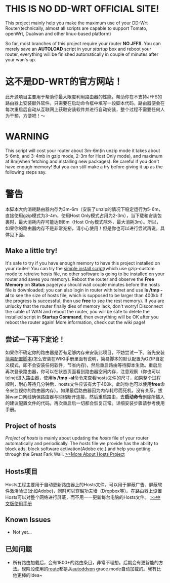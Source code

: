 # THIS IS NO DD-WRT OFFICIAL SITE! #

This project mainly help you make the maximum use of your DD-Wrt Router(technically, almost all scripts are capable to support Tomato, openWrt, Dualwan and other linux-based platform)

So far, most branches of this project require your router **NO JFFS**.  You can merely save an **AUTOLOAD** script in your _startup_ box and reboot your router, everything will be finished automatically in couple of minutes after your wan's up.

# 这不是DD-WRT的官方网站！ #
此开源项目主要用于帮助你最大限度利用路由器的性能，帮助你在不支持JFFS的路由器上安装额外软件。只需要在启动命令框中填写一段脚本代码，路由器便会在每次重启后自动从互联网上获取安装软件并进行自动安装，整个过程不需要任何人为干预，方便吧！～

# WARNING #
This script will cost your router about 3m-6m(in unzip mode it takes about 5-6mb, and 3-4mb in gzip mode, 2-3m for Host Only mode), and maximum at 8m(when fetching and installing new packages).  Be careful if you don't have enough memory!  But you can still make a try before giving it up as the following steps say.

# 警告 #
本脚本大约消耗路由器内存为3m-6m（安装了unzip的情况下稳定运行为5-6m，直接使用gzip模式为3-4m，使用Host Only模式占用为2-3m），当下载和安装包裹时，最大消耗内存可能达到8m（Host Only模式除外，最大消耗3m）。所以，如果你的路由器内存不是非常充裕，请小心使用！但是你也可以进行尝试再说，具体见下面。

## Make a little try! ##
It's safe to try if you have enough memory to have this project installed on your router!  You can try the [simple install script](https://ddwrt.googlecode.com/svn/trunk/demo/starter-simple.sh)(which use gzip-custom mode to retreive hosts file, no other software is going to be installed on your router and saves you memory). Reboot the router and observe the **Free Memory** on **Status** page(you should wait couple minutes before the hosts file is downloaded; you can also login in router with telnet and use **ls /tmp -al** to see the size of hosts file, which is supposed to be larger than 400kb if the progress is successful, then use **free** to see the rest memory). If you are unlucky that the router finally dies of memory lack, don't worry!  Disconnect the cable of WAN and reboot the router, you will be safe to delete the installed script in **Startup Command**, then everything will be OK after you reboot the router again!  More information, check out the wiki page!

## 尝试一下再下定论！ ##
如果你不确定你的路由器是否有足够内存来安装此项目，不妨尝试一下。首先安装[简易配置脚本](https://ddwrt.googlecode.com/svn/trunk/demo/starter-simple.sh)(怎么安装在WIKI手册里面有说明，简易脚本的默认配置为GZIP自定义模式，即不会安装任何软件，节省内存)，然后重启路由等待脚本生效。重启后再次登录路由器，你可以在状态页面看到路由器空闲内存，注意观察（你也可以telnet进入路由器，使用**ls /tmp -al**命令来查看hosts文件的尺寸，如果整个过程顺利，耐心等待几分钟后，hosts文件应该有大于400k，此时你也可以使用**free**命令来监视你的路由器内存）。如果最后路由器因为内存耗尽而死机，没有关系，拔掉wan口网线确保路由器与网络断开连接，然后重启路由，去**启动命令**删除所插入的建议配置文件的代码。再次重启后一切都会恢复正常。详细安装步骤请参考使用手册。

## Project of hosts ##
_Project of hosts_ is mainly about updating the _hosts_ file of your router automatically and periodically.  The _hosts_ file we provide has the ability to block ads, block software activation(Adobe etc.) and help you getting through the Great Fark Wall.
[>>More About Hosts Project](http://code.google.com/p/ddwrt/wiki/HowToUseHostsScript)

## Hosts项目 ##
Hosts工程主要用于自动更新路由器上的Hosts文件，可以用于屏蔽广告、屏蔽软件激活验证(比如Adobe)，同时可以穿越功夫墙（Dropbox等）。在路由器上设置Hosts可以对整个网络进行屏蔽，而不用一一更新每台电脑的Hosts文件。
[>>中文版使用手册](http://code.google.com/p/ddwrt/wiki/ManPage_CN)

## Known Issues ##
  * Not yet...

## 已知问题 ##
  * 所有路由加载后，会有1800+的路由条目，非常不理想。后期会有更智能的方法。现阶段使用的[route](http://autoddvpn.googlecode.com/svn/trunk/grace.d/vpnup.sh)都是从[autoddvpn](http://code.google.com/p/autoddvpn/) grace mode自动加载的。我有比他更棒的idea~